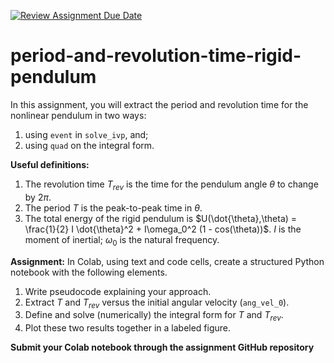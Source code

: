 [![Review Assignment Due Date](https://classroom.github.com/assets/deadline-readme-button-22041afd0340ce965d47ae6ef1cefeee28c7c493a6346c4f15d667ab976d596c.svg)](https://classroom.github.com/a/fh6JA0Ss)
# period-and-revolution-time-rigid-pendulum

In this assignment, you will extract the period and revolution time for the nonlinear pendulum in two ways:
1. using `event` in `solve_ivp`, and;
2. using `quad` on the integral form.

**Useful definitions:**
1. The revolution time $T_{rev}$ is the time for the pendulum angle $\theta$ to change by $2\pi$.
2. The period $T$ is the peak-to-peak time in $\theta$.
3. The total energy of the rigid pendulum is $U(\dot{\theta},\theta) = \frac{1}{2} I \dot{\theta}^2 + I\omega_0^2 (1 - cos(\theta))$. $I$ is the moment of inertial; $\omega_0$ is the natural frequency.

**Assignment:**
In Colab, using text and code cells, create a structured Python notebook with the following elements.
1. Write pseudocode explaining your approach.
2. Extract $T$ and $T_{rev}$ versus the initial angular velocity (`ang_vel_0`).
3. Define and solve (numerically) the integral form for $T$ and $T_{rev}$.
4. Plot these two results together in a labeled figure.

**Submit your Colab notebook through the assignment GitHub repository**
